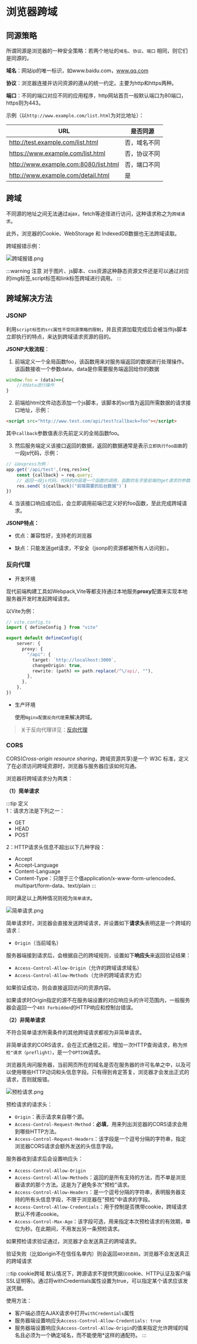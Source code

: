 # 浏览器跨域

## 同源策略

所谓同源是浏览器的一种安全策略：若两个地址的`域名`、`协议`、`端口` 相同，则它们是同源的。

**域名**：网站ip的唯一标识，如www.baidu.com，www.qq.com

**协议**：浏览器连接并访问资源的遵从的统一约定。主要为http和https两种。

**端口**：不同的端口对应不同的应用程序，http网站首页一般默认端口为80端口，https则为443。

示例（以`http://www.example.com/list.html`为对比地址）：

| URL                                   | 是否同源     |
| ------------------------------------- | ------------ |
| http://test.example.com/list.html     | 否，域名不同 |
| https://www.example.com/list.html     | 否，协议不同 |
| http://www.example.com:8080/list.html | 否，端口不同 |
| http://www.example.com/detail.html    | 是           |

## 跨域

不同源的地址之间无法通过ajax，fetch等途径进行访问，这种请求称之为`跨域请求`。

此外，浏览器的Cookie、WebStorage 和 IndexedDB数据也无法跨域读取。

跨域报错示例：

![跨域报错.png](/cross_origin.png)

:::warning 注意
对于图片、js脚本、css资源这种静态资源文件还是可以通过对应的img标签,script标签和link标签跨域进行调用。
:::


## 跨域解决方法

### JSONP

利用`script标签的src属性不受同源策略的限制`，并且资源加载完成后会被当作js脚本立即执行的特点，来达到跨域请求资源的目的。

**JSONP大致流程**：

1. 前端定义一个全局函数foo，该函数用来对服务端返回的数据进行处理操作。该函数接收一个参数data，data是你需要服务端返回给你的数据
```js
window.foo = (data)=>{
    //对data进行操作     
}
```
2. 前端给html文件动态添加一个js脚本，该脚本的scr值为返回所需数据的请求接口地址，示例：

```html
<script src="http://www.test.com/api/test?callback=foo"></script>
```
其中`callback`参数值表示先前定义的全局函数foo。

3. 然后服务端定义该接口返回的数据，返回的数据通常是表示`立即执行foo函数`的一段js代码，示例：

```js
// 以express为例：
app.get('/api/test',(req,res)=>{
    const {callback} = req.query;
    // 返回一段js代码，代码的内容是一个函数的调用，函数的名字是前端的get请求的参数。
    res.send(`${callback}("前端需要的后台数据")`)
})

```
4. 当该接口响应成功后，会立即调用前端已定义好的foo函数，至此完成跨域请求。


**JSONP特点：**

- 优点：兼容性好，支持老的浏览器

- 缺点：只能发送get请求，不安全（jsonp的资源都被所有人访问到）。

### 反向代理


- 开发环境

现代前端构建工具如Webpack,Vite等都支持通过本地服务**proxy**配置来实现本地服务器开发时发起跨域请求。

以Vite为例：

```ts
// vite.config.ts
import { defineConfig } from "vite"

export default defineConfig({
    server: {
      proxy: {
        "/api": {
          target: `http://localhost:3000`,
          changeOrigin: true,
          rewrite: (path) => path.replace(/^\/api/, ""),
        },
      },
    },
})

```
- 生产环境

  使用`Nginx配置反向代理`来解决跨域。

> 关于反向代理详见：[反向代理](/advance/http#反向代理)


### CORS

CORS(*Cross-origin resource sharing*，跨域资源共享)是一个 W3C 标准，定义了在必须访问跨域资源时，浏览器与服务器应该如何沟通。

浏览器将跨域请求分为两类：

**（1）简单请求**

:::tip 定义  
1：请求方法是下列之一：

- GET
- HEAD
- POST

2：HTTP请求头信息不超出以下几种字段：

- Accept
- Accept-Language
- Content-Language
- Content-Type：只限于三个值application/x-www-form-urlencoded、multipart/form-data、text/plain
:::

同时满足以上两种情况则视为`简单请求`。

![简单请求.png](/cors_1.png)

简单请求时，浏览器会直接发送跨域请求，并设置如下**请求头**表明这是一个跨域的请求：

- `Origin`（当前域名）

服务器端接到请求后，会根据自己的跨域规则，设置如下**响应头**来返回验证结果：

- `Access-Control-Allow-Origin`（允许的跨域请求域名）
- `Access-Control-Allow-Methods`（允许的跨域请求方式）

如果验证成功，则会直接返回访问的资源内容。

如果请求时Origin指定的源不在服务端设置的对应响应头的许可范围内，一般服务器会返回一个`403 Forbidden`的HTTP响应和控制台错误。




**（2）非简单请求**

不符合简单请求所需条件的其他跨域请求都视为非简单请求。


非简单请求的CORS请求，会在正式通信之前，增加一次HTTP查询请求，称为`预检"请求（preflight）`，是一个`OPTION`请求。

浏览器先询问服务器，当前网页所在的域名是否在服务器的许可名单之中，以及可以使用哪些HTTP动词和头信息字段。只有得到肯定答复，浏览器才会发出正式的请求，否则就报错。

![预检请求.png](/cors_2.png)

预检请求的请求头：

- `Origin`：表示请求来自哪个源。
- `Access-Control-Request-Method`：**必填**，用来列出浏览器的CORS请求会用到哪些HTTP方法。
- `Access-Control-Request-Headers`：该字段是一个逗号分隔的字符串，指定浏览器CORS请求会额外发送的头信息字段。

服务器收到请求后会设置响应头：

- `Access-Control-Allow-Origin`
- `Access-Control-Allow-Methods`：返回的是所有支持的方法，而不单是浏览器请求的那个方法。这是为了避免多次"预检"请求。
- `Access-Control-Allow-Headers`：是一个逗号分隔的字符串，表明服务器支持的所有头信息字段，不限于浏览器在"预检"中请求的字段。
- `Access-Control-Allow-Credentials`：用于控制是否携带cookie，跨域请求默认不传递cookie。
- `Access-Control-Max-Age`：该字段可选，用来指定本次预检请求的有效期，单位为秒。在此期间，不用发出另一条预检请求。

如果预检请求验证通过，浏览器才会发送真正的跨域请求。

验证失败（比如origin不在信任名单内）则会返回`403状态码`，浏览器不会发送真正的跨域请求


:::tip cookie跨域
默认情况下，跨源请求不提供凭据(cookie、HTTP认证及客户端SSL证明等)。通过将withCredentials属性设置为true，可以指定某个请求应该发送凭据。

使用方法：

- 客户端必须在AJAX请求中打开`withCredentials`属性
- 服务器端设置响应头`Access-Control-Allow-Credentials: true`
- 服务器端设置响应头`Access-Control-Allow-Origin`的值来指定允许跨域的域名且必须为一个确定域名，而不能使用*这样的通配符。
:::
